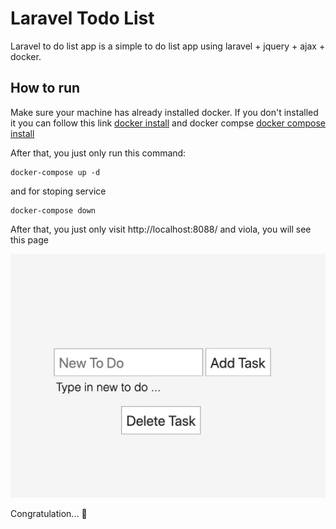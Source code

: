 # Laravel Todo List

Laravel to do list app is a simple to do list app using laravel + jquery + ajax + docker.

## How to run

Make sure your machine has already installed docker. If you don't installed it you can follow this link [docker install](https://docs.docker.com/install/) and docker compse [docker compose install](https://docs.docker.com/compose/install/)

After that, you just only run this command:
```
docker-compose up -d
```
and for stoping service
```
docker-compose down
```
After that, you just only visit http://localhost:8088/ and viola, you will see this page

![demo](./demo.png)

Congratulation... :tada:

